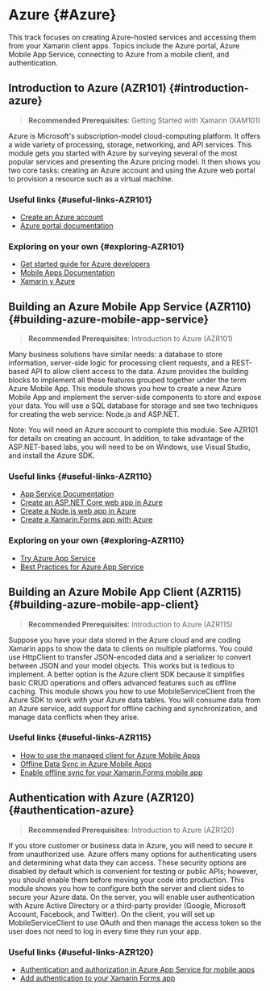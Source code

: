 # Azure {#Azure}

This track focuses on creating Azure-hosted services and accessing them from your Xamarin client apps. Topics include the Azure portal, Azure Mobile App Service, connecting to Azure from a mobile client, and authentication.

## Introduction to Azure (AZR101) {#introduction-azure}

> **Recommended Prerequisites**: Getting Started with Xamarin (XAM101)

Azure is Microsoft's subscription-model cloud-computing platform. It offers a wide variety of processing, storage, networking, and API services. This module gets you started with Azure by surveying several of the most popular services and presenting the Azure pricing model. It then shows you two core tasks: creating an Azure account and using the Azure web portal to provision a resource such as a virtual machine.

### Useful links {#useful-links-AZR101}

- [Create an Azure account](https://docs.microsoft.com/en-us/learn/modules/create-an-azure-account/)
- [Azure portal documentation](https://docs.microsoft.com/en-us/azure/azure-portal/)

### Exploring on your own {#exploring-AZR101}

- [Get started guide for Azure developers](https://docs.microsoft.com/en-us/azure/guides/developer/azure-developer-guide)
- [Mobile Apps Documentation](https://docs.microsoft.com/en-us/azure/app-service-mobile/)
- [Xamarin y Azure](https://azure.microsoft.com/en-us/features/xamarin/)

## Building an Azure Mobile App Service (AZR110) {#building-azure-mobile-app-service}

> **Recommended Prerequisites**: Introduction to Azure (AZR101)

Many business solutions have similar needs: a database to store information, server-side logic for processing client requests, and a REST-based API to allow client access to the data. Azure provides the building blocks to implement all these features grouped together under the term Azure Mobile App. This module shows you how to create a new Azure Mobile App and implement the server-side components to store and expose your data. You will use a SQL database for storage and see two techniques for creating the web service: Node.js and ASP.NET.

Note: You will need an Azure account to complete this module. See AZR101 for details on creating an account. In addition, to take advantage of the ASP.NET-based labs, you will need to be on Windows, use Visual Studio, and install the Azure SDK.

### Useful links {#useful-links-AZR110}

- [App Service Documentation](https://docs.microsoft.com/en-us/azure/app-service/)
- [Create an ASP.NET Core web app in Azure](https://docs.microsoft.com/en-us/azure/app-service/app-service-web-get-started-dotnet)
- [Create a Node.js web app in Azure](https://docs.microsoft.com/en-us/azure/app-service/app-service-web-get-started-nodejs)
- [Create a Xamarin.Forms app with Azure](https://docs.microsoft.com/en-us/azure/app-service-mobile/app-service-mobile-xamarin-forms-get-started)

### Exploring on your own {#exploring-AZR110}

- [Try Azure App Service](https://azure.microsoft.com/en-us/try/app-service/)
- [Best Practices for Azure App Service](https://docs.microsoft.com/en-us/azure/app-service/app-service-best-practices)

## Building an Azure Mobile App Client (AZR115) {#building-azure-mobile-app-client}

> **Recommended Prerequisites**: Introduction to Azure (AZR115)

Suppose you have your data stored in the Azure cloud and are coding Xamarin apps to show the data to clients on multiple platforms. You could use HttpClient to transfer JSON-encoded data and a serializer to convert between JSON and your model objects. This works but is tedious to implement. A better option is the Azure client SDK because it simplifies basic CRUD operations and offers advanced features such as offline caching. This module shows you how to use MobileServiceClient from the Azure SDK to work with your Azure data tables. You will consume data from an Azure service, add support for offline caching and synchronization, and manage data conflicts when they arise.

### Useful links {#useful-links-AZR115}

- [How to use the managed client for Azure Mobile Apps](https://docs.microsoft.com/en-us/azure/app-service-mobile/app-service-mobile-dotnet-how-to-use-client-library)
- [Offline Data Sync in Azure Mobile Apps](https://docs.microsoft.com/en-us/azure/app-service-mobile/app-service-mobile-offline-data-sync)
- [Enable offline sync for your Xamarin.Forms mobile app](https://docs.microsoft.com/en-us/azure/app-service-mobile/app-service-mobile-xamarin-forms-get-started-offline-data)

## Authentication with Azure  (AZR120) {#authentication-azure}

> **Recommended Prerequisites**: Introduction to Azure (AZR120)

If you store customer or business data in Azure, you will need to secure it from unauthorized use. Azure offers many options for authenticating users and determining what data they can access. These security options are disabled by default which is convenient for testing or public APIs; however, you should enable them before moving your code into production. This module shows you how to configure both the server and client sides to secure your Azure data. On the server, you will enable user authentication with Azure Active Directory or a third-party provider (Google, Microsoft Account, Facebook, and Twitter). On the client, you will set up MobileServiceClient to use OAuth and then manage the access token so the user does not need to log in every time they run your app.

### Useful links {#useful-links-AZR120}

- [Authentication and authorization in Azure App Service for mobile apps](https://docs.microsoft.com/en-us/azure/app-service-mobile/app-service-mobile-auth)
- [Add authentication to your Xamarin Forms app](https://docs.microsoft.com/en-us/azure/app-service-mobile/app-service-mobile-xamarin-forms-get-started-users)
